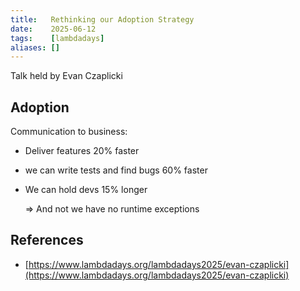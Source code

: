 ```yaml
---
title:   Rethinking our Adoption Strategy
date:    2025-06-12
tags:    [lambdadays]
aliases: []
---
```


Talk held by Evan Czaplicki

## Adoption

Communication to business:

- Deliver features 20% faster
- we can write tests and find bugs 60% faster
- We can hold devs 15% longer

  => And not we have no runtime exceptions



## References

- [https://www.lambdadays.org/lambdadays2025/evan-czaplicki](https://www.lambdadays.org/lambdadays2025/evan-czaplicki) 

